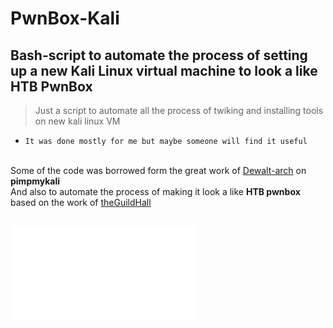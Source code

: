 # PwnBox-Kali
Bash-script to automate the process of setting up a new Kali Linux virtual machine to look a like HTB PwnBox
---

 > Just a script to automate all the process of twiking and installing tools on new kali linux VM
 
 * `It was done mostly for me but maybe someone will find it useful`
 
<br>Some of the code was borrowed form the great work of [Dewalt-arch](https://github.com/Dewalt-arch/pimpmykali) on **pimpmykali**
<br> And also to automate the process of making it look a like **HTB pwnbox** based on the work of [theGuildHall](https://github.com/theGuildHall/pwnbox)
 

 
## ![[Twiking Guide]](Twiking/Twiking.md)

